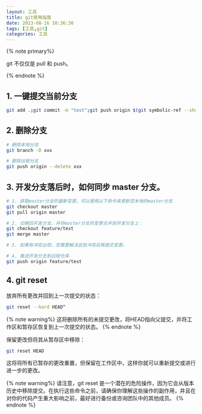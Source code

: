 ```yaml
---
layout: 工具
title: git使用指南
date: 2023-08-16 10:36:30
tags: [工具,git]
categories: 工具
---
```


{% note primary%}

git 不仅仅是 pull 和 push。

{% endnote %}


<!-- more -->

## 1. 一键提交当前分支
```sh
git add .;git commit -m "test";git push origin $(git symbolic-ref --short HEAD)
```

## 2. 删除分支

```sh
# 删除本地分支
git branch -D xxx

# 删除远程分支
git push origin --delete xxx
```

## 3. 开发分支落后时，如何同步 master 分支。
```sh
# 1. 获取master分支的最新变更。可以使用以下命令来更新您本地的master分支
git checkout master
git pull origin master

# 2. 切换回开发分支，并将master分支的变更合并到开发分支上：
git checkout feature/test
git merge master

# 3. 如果有冲突出现，您需要解决这些冲突后再提交变更。

# 4. 推送开发分支到远程仓库
git push origin feature/test
```

## 4. git reset

放弃所有更改并回到上一次提交的状态：
```sh
git reset --hard HEAD^
```
{% note warning%}
这将删除所有的未提交更改，将HEAD指向父提交，并将工作区和暂存区恢复到上一次提交的状态。
{% endnote %}

保留更改但将其从暂存区中移除：
```sh
git reset HEAD
```

这将将所有已暂存的更改重置，但保留在工作区中，这样你就可以重新提交或进行进一步的更改。


{% note warning%}
请注意，git reset 是一个潜在的危险操作，因为它会从版本历史中移除提交。在执行这些命令之前，请确保你理解这些操作的副作用，并且在对你的代码产生重大影响之前，最好进行备份或咨询团队中的其他成员。
{% endnote %}